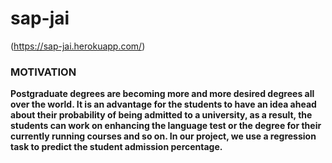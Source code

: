 # sap-jai
(https://sap-jai.herokuapp.com/)

### MOTIVATION
**Postgraduate degrees are becoming more and more desired degrees all over the world. It is an advantage for the students to have an idea ahead about their probability of being admitted to a university, as a result, the students can work on enhancing the language test or the degree for their currently running courses and so on. In our project, we use a regression task to predict the student admission percentage.**
